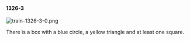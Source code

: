 #### 1326-3
![train-1326-3-0.png](https://github.com/lil-lab/nlvr/raw/master/nlvr/train/images/76/train-1326-3-0.png "train-1326-3-0.png")

There is a box with a blue circle, a yellow triangle and at least one square.